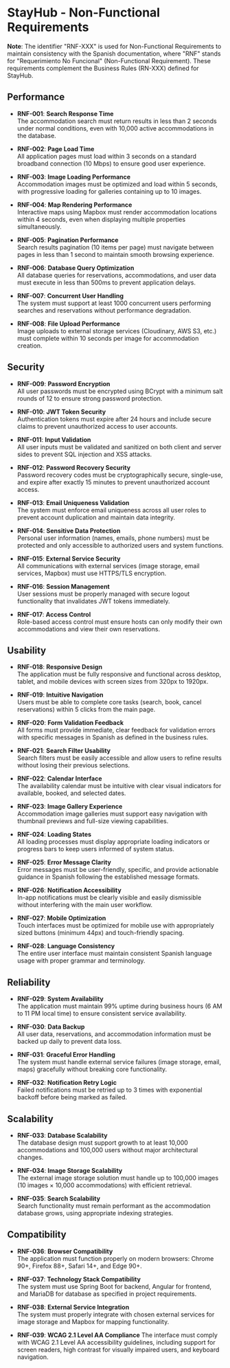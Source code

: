 # StayHub - Non-Functional Requirements

**Note**: The identifier "RNF-XXX" is used for Non-Functional Requirements to maintain consistency with the Spanish documentation, where "RNF" stands for "Requerimiento No Funcional" (Non-Functional Requirement). These requirements complement the Business Rules (RN-XXX) defined for StayHub.

## Performance

- **RNF-001**: **Search Response Time**  
  The accommodation search must return results in less than 2 seconds under normal conditions, even with 10,000 active accommodations in the database.

- **RNF-002**: **Page Load Time**  
  All application pages must load within 3 seconds on a standard broadband connection (10 Mbps) to ensure good user experience.

- **RNF-003**: **Image Loading Performance**  
  Accommodation images must be optimized and load within 5 seconds, with progressive loading for galleries containing up to 10 images.

- **RNF-004**: **Map Rendering Performance**  
  Interactive maps using Mapbox must render accommodation locations within 4 seconds, even when displaying multiple properties simultaneously.

- **RNF-005**: **Pagination Performance**  
  Search results pagination (10 items per page) must navigate between pages in less than 1 second to maintain smooth browsing experience.

- **RNF-006**: **Database Query Optimization**  
  All database queries for reservations, accommodations, and user data must execute in less than 500ms to prevent application delays.

- **RNF-007**: **Concurrent User Handling**  
  The system must support at least 1000 concurrent users performing searches and reservations without performance degradation.

- **RNF-008**: **File Upload Performance**  
  Image uploads to external storage services (Cloudinary, AWS S3, etc.) must complete within 10 seconds per image for accommodation creation.

## Security

- **RNF-009**: **Password Encryption**  
  All user passwords must be encrypted using BCrypt with a minimum salt rounds of 12 to ensure strong password protection.

- **RNF-010**: **JWT Token Security**  
  Authentication tokens must expire after 24 hours and include secure claims to prevent unauthorized access to user accounts.

- **RNF-011**: **Input Validation**  
  All user inputs must be validated and sanitized on both client and server sides to prevent SQL injection and XSS attacks.

- **RNF-012**: **Password Recovery Security**  
  Password recovery codes must be cryptographically secure, single-use, and expire after exactly 15 minutes to prevent unauthorized account access.

- **RNF-013**: **Email Uniqueness Validation**  
  The system must enforce email uniqueness across all user roles to prevent account duplication and maintain data integrity.

- **RNF-014**: **Sensitive Data Protection**  
  Personal user information (names, emails, phone numbers) must be protected and only accessible to authorized users and system functions.

- **RNF-015**: **External Service Security**  
  All communications with external services (image storage, email services, Mapbox) must use HTTPS/TLS encryption.

- **RNF-016**: **Session Management**  
  User sessions must be properly managed with secure logout functionality that invalidates JWT tokens immediately.

- **RNF-017**: **Access Control**  
  Role-based access control must ensure hosts can only modify their own accommodations and view their own reservations.

## Usability

- **RNF-018**: **Responsive Design**  
  The application must be fully responsive and functional across desktop, tablet, and mobile devices with screen sizes from 320px to 1920px.

- **RNF-019**: **Intuitive Navigation**  
  Users must be able to complete core tasks (search, book, cancel reservations) within 5 clicks from the main page.

- **RNF-020**: **Form Validation Feedback**  
  All forms must provide immediate, clear feedback for validation errors with specific messages in Spanish as defined in the business rules.

- **RNF-021**: **Search Filter Usability**  
  Search filters must be easily accessible and allow users to refine results without losing their previous selections.

- **RNF-022**: **Calendar Interface**  
  The availability calendar must be intuitive with clear visual indicators for available, booked, and selected dates.

- **RNF-023**: **Image Gallery Experience**  
  Accommodation image galleries must support easy navigation with thumbnail previews and full-size viewing capabilities.

- **RNF-024**: **Loading States**  
  All loading processes must display appropriate loading indicators or progress bars to keep users informed of system status.

- **RNF-025**: **Error Message Clarity**  
  Error messages must be user-friendly, specific, and provide actionable guidance in Spanish following the established message formats.

- **RNF-026**: **Notification Accessibility**  
  In-app notifications must be clearly visible and easily dismissible without interfering with the main user workflow.

- **RNF-027**: **Mobile Optimization**  
  Touch interfaces must be optimized for mobile use with appropriately sized buttons (minimum 44px) and touch-friendly spacing.

- **RNF-028**: **Language Consistency**  
  The entire user interface must maintain consistent Spanish language usage with proper grammar and terminology.

## Reliability

- **RNF-029**: **System Availability**  
  The application must maintain 99% uptime during business hours (6 AM to 11 PM local time) to ensure consistent service availability.

- **RNF-030**: **Data Backup**  
  All user data, reservations, and accommodation information must be backed up daily to prevent data loss.

- **RNF-031**: **Graceful Error Handling**  
  The system must handle external service failures (image storage, email, maps) gracefully without breaking core functionality.

- **RNF-032**: **Notification Retry Logic**  
  Failed notifications must be retried up to 3 times with exponential backoff before being marked as failed.

## Scalability

- **RNF-033**: **Database Scalability**  
  The database design must support growth to at least 10,000 accommodations and 100,000 users without major architectural changes.

- **RNF-034**: **Image Storage Scalability**  
  The external image storage solution must handle up to 100,000 images (10 images × 10,000 accommodations) with efficient retrieval.

- **RNF-035**: **Search Scalability**  
  Search functionality must remain performant as the accommodation database grows, using appropriate indexing strategies.

## Compatibility

- **RNF-036**: **Browser Compatibility**  
  The application must function properly on modern browsers: Chrome 90+, Firefox 88+, Safari 14+, and Edge 90+.

- **RNF-037**: **Technology Stack Compatibility**  
  The system must use Spring Boot for backend, Angular for frontend, and MariaDB for database as specified in project requirements.

- **RNF-038**: **External Service Integration**  
  The system must properly integrate with chosen external services for image storage and Mapbox for mapping functionality.

- **RNF-039**: **WCAG 2.1 Level AA Compliance**
  The interface must comply with WCAG 2.1 Level AA accessibility guidelines, including support for screen readers, high contrast for visually impaired users, and keyboard navigation.